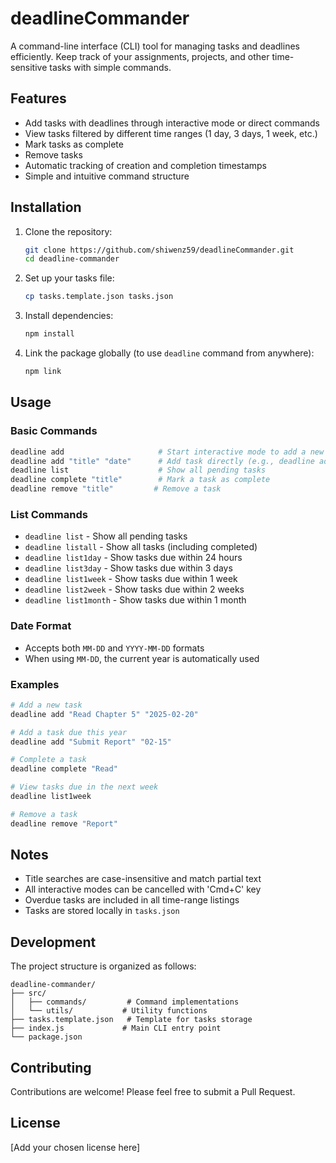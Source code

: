 # deadlineCommander

A command-line interface (CLI) tool for managing tasks and deadlines efficiently. Keep track of your assignments, projects, and other time-sensitive tasks with simple commands.

## Features

- Add tasks with deadlines through interactive mode or direct commands
- View tasks filtered by different time ranges (1 day, 3 days, 1 week, etc.)
- Mark tasks as complete
- Remove tasks
- Automatic tracking of creation and completion timestamps
- Simple and intuitive command structure

## Installation

1. Clone the repository:
   ```bash
   git clone https://github.com/shiwenz59/deadlineCommander.git
   cd deadline-commander
   ```

2. Set up your tasks file:
   ```bash
   cp tasks.template.json tasks.json
   ```

3. Install dependencies:
   ```bash
   npm install
   ```

4. Link the package globally (to use `deadline` command from anywhere):
   ```bash
   npm link
   ```

## Usage

### Basic Commands

```bash
deadline add                     # Start interactive mode to add a new task
deadline add "title" "date"      # Add task directly (e.g., deadline add "Math HW" "02-15")
deadline list                    # Show all pending tasks
deadline complete "title"        # Mark a task as complete
deadline remove "title"         # Remove a task
```

### List Commands

- `deadline list` - Show all pending tasks
- `deadline listall` - Show all tasks (including completed)
- `deadline list1day` - Show tasks due within 24 hours
- `deadline list3day` - Show tasks due within 3 days
- `deadline list1week` - Show tasks due within 1 week
- `deadline list2week` - Show tasks due within 2 weeks
- `deadline list1month` - Show tasks due within 1 month

### Date Format

- Accepts both `MM-DD` and `YYYY-MM-DD` formats
- When using `MM-DD`, the current year is automatically used

### Examples

```bash
# Add a new task
deadline add "Read Chapter 5" "2025-02-20"

# Add a task due this year
deadline add "Submit Report" "02-15"

# Complete a task
deadline complete "Read"

# View tasks due in the next week
deadline list1week

# Remove a task
deadline remove "Report"
```

## Notes

- Title searches are case-insensitive and match partial text
- All interactive modes can be cancelled with 'Cmd+C' key
- Overdue tasks are included in all time-range listings
- Tasks are stored locally in `tasks.json`

## Development

The project structure is organized as follows:
```
deadline-commander/
├── src/
│   ├── commands/         # Command implementations
│   └── utils/           # Utility functions
├── tasks.template.json   # Template for tasks storage
├── index.js             # Main CLI entry point
└── package.json
```

## Contributing

Contributions are welcome! Please feel free to submit a Pull Request.

## License

[Add your chosen license here]
```
